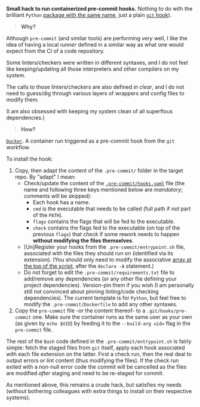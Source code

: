 **Small hack to run containerized pre-commit hooks.** Nothing to do with the brilliant
`Python` [package with the same name](https://pre-commit.com/), just a plain
[`git` hook](https://git-scm.com/docs/githooks)).

> **Why?**

Although `pre-commit` (and similar tools) are performing *very* well, I like the idea of
having a local *runner* defined in a similar way as what one would expect from the CI
of a code repository. 

Some linters/checkers were written in different syntaxes, and I do not feel like
keeping/updating all those interpreters and other compilers on my system.

The calls to those linters/checkers are also defined *in clear*, and I do not need to
guess/dig through various layers of wrappers and config files to modify them.

(I am also obsessed with keeping my system clean of all superflous dependencies.)

> **How?**

[`Docker`](https://www.docker.com/). A container run triggered as a pre-commit hook from
the `git` workflow.

To install the hook:

1. Copy, then adapt the content of the `.pre-commit/` folder in the target repo. By
   "adapt" I mean:
   * Check/update the content of the
     [`.pre-commit/hooks.yaml`](https://github.com/carnarez/pre-commit/blob/master/.pre-commit/hooks.yaml)
     file (the name and following three keys mentioned below are *mandatory*; comments
     will be skipped):
     - Each hook has a name.
     - `cmd` is the executable that needs to be called (full path if not part of the
       `PATH`).
     - `flags` contains the flags that will be fed to the executable.
     - `check` contains the flags fed to the executable (on top of the previous `flags`)
       that *check* if some rework needs to happen **without modifying the files
       themselves**.
   * [Un]Register your hooks from the `.pre-commit/entrypoint.sh` file, associated with
     the files they should run on (identified via its extension). (You should only need
     to modify the associative
     [array at the top of the script](https://github.com/carnarez/pre-commit/blob/master/.pre-commit/entrypoint.sh#L5),
     after the `declare -A` statement.)
   * Do not forget to edit the `.pre-commit/requirements.txt` file to add/remove any
     dependencies (or any other file defining your project dependencies). Version-pin
     them if you wish (I am personally still not convinced about pinning linting/code
     checking dependencies). The current template is for `Python`, but feel free to
     modify the `.pre-commit/Dockerfile` to add any other syntaxes.
2. Copy the `pre-commit` file -or the content thereof- to a `.git/hooks/pre-commit` one.
   Make sure the container runs as the same user as your own (as given by `echo $UID`)
   by feeding it to the `--build-arg uid=` flag in the `pre-commit` file.

The rest of the `Bash` code defined in the `.pre-commit/entrypoint.sh` is fairly simple:
fetch the staged files from `git` itself, apply each hook associated with each file
extension on the latter. First a check run, then the real deal to output errors or lint
content (thus modifying the files). If the check run exited with a non-null error code
the commit will be cancelled as the files are modified *after* staging and need to be
re-staged for commit.

As mentioned above, this remains a crude hack, but satisfies my needs (without bothering
colleagues with extra things to install on their respective systems).
